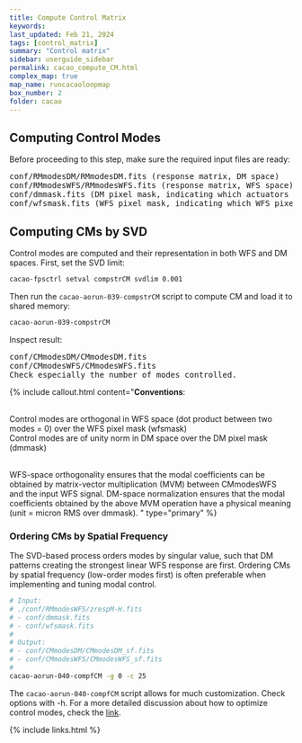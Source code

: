 ```yaml
---
title: Compute Control Matrix
keywords:
last_updated: Feb 21, 2024
tags: [control_matrix]
summary: "Control matrix"
sidebar: userguide_sidebar
permalink: cacao_compute_CM.html
complex_map: true
map_name: runcacaoloopmap
box_number: 2
folder: cacao
---
```





## Computing Control Modes

Before proceeding to this step, make sure the required input files are ready:

<pre>
conf/RMmodesDM/RMmodesDM.fits (response matrix, DM space)
conf/RMmodesWFS/RMmodesWFS.fits (response matrix, WFS space)
conf/dmmask.fits (DM pixel mask, indicating which actuators are linearly coupled to WFS)
conf/wfsmask.fits (WFS pixel mask, indicating which WFS pixels are linearly coupled to DM)
</pre>


## Computing CMs by SVD
Control modes are computed and their representation in both WFS and DM spaces. First, set the SVD limit:

```bash
cacao-fpsctrl setval compstrCM svdlim 0.001
```

Then run the `cacao-aorun-039-compstrCM` script to compute CM and load it to shared memory:

```bash
cacao-aorun-039-compstrCM
```

Inspect result:

<pre>
conf/CMmodesDM/CMmodesDM.fits
conf/CMmodesWFS/CMmodesWFS.fits
Check especially the number of modes controlled.
</pre>





{% include callout.html content="**Conventions**:
<br/><br/>

Control modes are orthogonal in WFS space (dot product between two modes = 0) over the WFS pixel mask (wfsmask)
<br/>
Control modes are of unity norm in DM space over the DM pixel mask (dmmask)
<br/><br/>

WFS-space orthogonality ensures that the modal coefficients can be obtained by matrix-vector multiplication (MVM) between CMmodesWFS and the input WFS signal.
DM-space normalization ensures that the modal coefficients obtained by the above MVM operation have a physical meaning (unit = micron RMS over dmmask).
"
type="primary" %}





### Ordering CMs by Spatial Frequency
The SVD-based process orders modes by singular value, such that DM patterns creating the strongest linear WFS response are first.
Ordering CMs by spatial frequency (low-order modes first) is often preferable when implementing and tuning modal control.

```bash
# Input:
# ./conf/RMmodesWFS/zrespM-H.fits
# - conf/dmmask.fits
# - conf/wfsmask.fits
#
# Output:
# - conf/CMmodesDM/CMmodesDM_sf.fits
# - conf/CMmodesWFS/CMmodesWFS_sf.fits
#
cacao-aorun-040-compfCM -g 0 -c 25
```

The `cacao-aorun-040-compfCM` script allows for much customization. Check options with -h. For a more detailed discussion about how to optimize control modes, check the ​[link]().




{% include links.html %}

